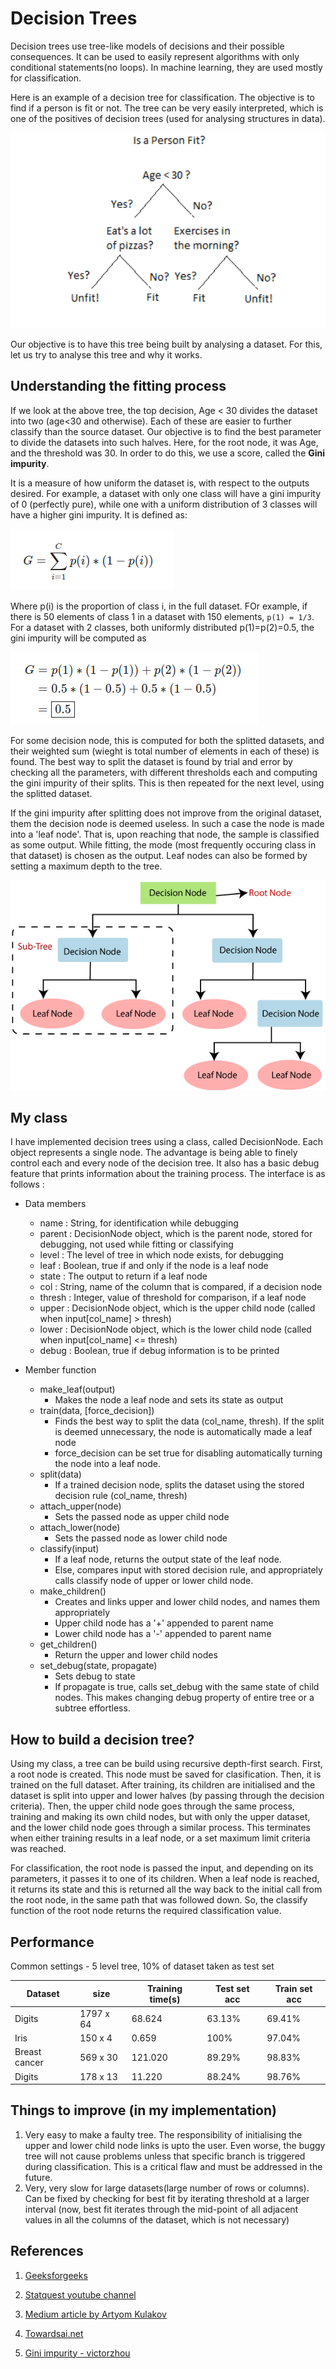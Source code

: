# Decision Trees

Decision trees use tree-like models of decisions and their possible consequences. It can be used to easily represent algorithms with only conditional statements(no loops). In machine learning, they are used mostly for classification. 

Here is an example of a decision tree for classification. The objective is to find if a person is fit or not. The tree can be very easily interpreted, which is one of the positives of decision trees (used for analysing structures in data).

![Decision tree example](../Documents/Images/decision-tree-3.png)

Our objective is to have this tree being built by analysing a dataset. For this, let us try to analyse this tree and why it works.

## Understanding the fitting process

If we look at the above tree, the top decision, Age < 30 divides the dataset into two (age<30 and otherwise). Each of these are easier to further classify than the source dataset. Our objective is to find the best parameter to divide the datasets into such halves. Here, for the root node, it was Age, and the threshold was 30. In order to do this, we use a score, called the **Gini impurity**.

It is a measure of how uniform the dataset is, with respect to the outputs desired. For example, a dataset with only one class will have a gini impurity of 0 (perfectly pure), while one with a uniform distribution of 3 classes will have a higher gini impurity. It is defined as:

![Gini impurity equation](../Documents/Images/decision-tree-gini.png)

Where p(i) is the proportion of class i, in the full dataset. FOr example, if there is 50 elements of class 1 in a dataset with 150 elements, ```p(1) = 1/3```. For a dataset with 2 classes, both uniformly distributed p(1)=p(2)=0.5, the gini impurity will be computed as

![Gini impurity example](../Documents/Images/decision-tree-gini-example.png)

For some decision node, this is computed for both the splitted datasets, and their weighted sum (wieght is total number of elements in each of these) is found. The best way to split the dataset is found by trial and error by checking all the parameters, with different  thresholds each and computing the gini impurity of their splits. This is then repeated for the next level, using the splitted dataset.

If the gini impurity after splitting does not improve from the original dataset, them the decision node is deemed useless. In such a case the node is made into a 'leaf node'. That is, upon reaching that node, the sample is classified as some output. While fitting, the mode (most frequently occuring class in that dataset) is chosen as the output. Leaf nodes can also be formed by setting a maximum depth to the tree.

![Decision tree ](../Documents/Images/decision-tree.png)

## My class

I have implemented decision trees using a class, called DecisionNode. Each object represents a single node. The advantage is being able to finely control each and every node of the decision tree. It also has a basic debug feature that prints information about the training process. The interface is as follows :

- Data members
  - name : String, for identification while debugging
  - parent : DecisionNode object, which is the parent node, stored for debugging, not used while fitting or classifying
  - level : The level of tree in which node exists, for debugging
  - leaf : Boolean, true if and only if the node is a leaf node
  - state : The output to return if a leaf node
  - col : String, name of the column that is compared, if a decision node
  - thresh : Integer, value of threshold for comparison, if a leaf node
  - upper : DecisionNode object, which is the upper child node (called when input[col_name] > thresh)
  - lower : DecisionNode object, which is the lower child node (called when input[col_name] <= thresh)
  - debug : Boolean, true if debug information is to be printed

- Member function
  - make_leaf(output)
    - Makes the node a leaf node and sets its state as output
  - train(data, [force_decision])
    - Finds the best way to split the data (col_name, thresh). If the split is deemed unnecessary, the node is automatically made a leaf node
    - force_decision can be set true for disabling automatically turning the node into a leaf node.
  - split(data)
    - If a trained decision node, splits the dataset using the stored decision rule (col_name, thresh)
  - attach_upper(node)
    - Sets the passed node as upper child node
  - attach_lower(node)
    - Sets the passed node as lower child node
  - classify(input)
    - If a leaf node, returns the output state of the leaf node. 
    - Else, compares input with stored decision rule, and appropriately calls classify node of upper or lower child node.
  - make_children()
    - Creates and links upper and lower child nodes, and names them appropriately
    - Upper child node has a '+' appended to parent name
    - Lower child node has a '-' appended to parent name
  - get_children()
    - Return the upper and lower child nodes
  - set_debug(state, propagate)
    - Sets debug to state
    - If propagate is true, calls set_debug with the same state of child nodes. This makes changing debug property of entire tree or a subtree effortless.

## How to build a decision tree?

Using my class, a tree can be build using recursive depth-first search. First, a root node is created. This node must be saved for clasification. Then, it is trained on the full dataset. After training, its children are initialised and the dataset is split into upper and lower halves (by passing through the decision criteria). Then, the upper child node goes through the same process, training and making its own child nodes, but with only the upper dataset, and the lower child node goes through a similar process. This terminates when either training results in a leaf node, or a set maximum limit criteria was reached.

For classification, the root node is passed the input, and depending on its parameters, it passes it to one of its children. When a leaf node is reached, it returns its state and this is returned all the way back to the initial call from the root node, in the same path that was followed down. So, the classify function of the root node returns the required classification value.

## Performance

Common settings - 5 level tree, 10% of dataset taken as test set

|Dataset|size|Training time(s)|Test set acc|Train set acc|
|---|---|---|---|---|
|Digits|1797 x 64|68.624|63.13%|69.41%|
|Iris|150 x 4|0.659|100%|97.04%|
|Breast cancer|569 x 30|121.020|89.29%|98.83%|
|Digits|178 x 13|11.220|88.24%|98.76%|

## Things to improve (in my implementation)

1. Very easy to make a faulty tree. The responsibility of initialising the upper and lower child node links is upto the user. Even worse, the buggy tree will not cause problems unless that specific branch is triggered during classification. This is a critical flaw and must be addressed in the future.
2. Very, very slow for large datasets(large number of rows or columns). Can be fixed by checking for best fit by iterating threshold at a larger interval (now, best fit iterates through the mid-point of all adjacent values in all the columns of the dataset, which is not necessary)

## References

1. [Geeksforgeeks](https://www.geeksforgeeks.org/decision-tree-introduction-example/#:~:text=Decision%20tree%20uses%20the%20tree,attributes%20using%20the%20decision%20tree.)

2. [Statquest youtube channel](https://www.youtube.com/watch?v=7VeUPuFGJHk)

3. [Medium article by Artyom Kulakov](https://medium.com/datadriveninvestor/easy-implementation-of-decision-tree-with-python-numpy-9ec64f05f8ae)

4. [Towardsai.net](https://towardsai.net/p/programming/decision-trees-explained-with-a-practical-example-fe47872d3b53)

5. [Gini impurity - victorzhou](https://victorzhou.com/blog/gini-impurity/)